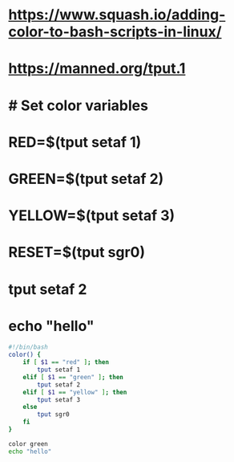 # https://www.squash.io/adding-color-to-bash-scripts-in-linux/
# https://manned.org/tput.1
# # Set color variables
# RED=$(tput setaf 1)
# GREEN=$(tput setaf 2)
# YELLOW=$(tput setaf 3)
# RESET=$(tput sgr0)

# tput setaf 2
# echo "hello"

```bash
#!/bin/bash
color() {
    if [ $1 == "red" ]; then
        tput setaf 1
    elif [ $1 == "green" ]; then
        tput setaf 2
    elif [ $1 == "yellow" ]; then
        tput setaf 3
    else
        tput sgr0
    fi
}

color green
echo "hello"
```